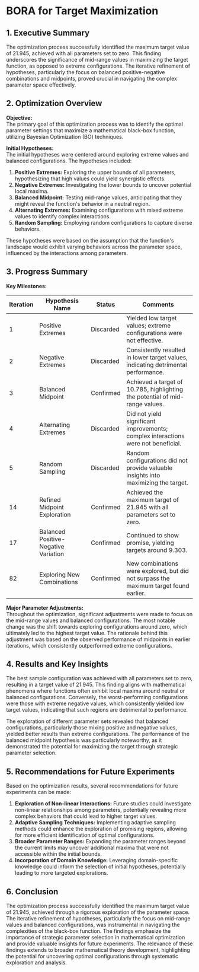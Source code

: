 # BORA for Target Maximization 

## 1. Executive Summary

The optimization process successfully identified the maximum target value of 21.945, achieved with all parameters set to zero. This finding underscores the significance of mid-range values in maximizing the target function, as opposed to extreme configurations. The iterative refinement of hypotheses, particularly the focus on balanced positive-negative combinations and midpoints, proved crucial in navigating the complex parameter space effectively.

## 2. Optimization Overview

**Objective:**  
The primary goal of this optimization process was to identify the optimal parameter settings that maximize a mathematical black-box function, utilizing Bayesian Optimization (BO) techniques.

**Initial Hypotheses:**  
The initial hypotheses were centered around exploring extreme values and balanced configurations. The hypotheses included:

1. **Positive Extremes:** Exploring the upper bounds of all parameters, hypothesizing that high values could yield synergistic effects.
2. **Negative Extremes:** Investigating the lower bounds to uncover potential local maxima.
3. **Balanced Midpoint:** Testing mid-range values, anticipating that they might reveal the function's behavior in a neutral region.
4. **Alternating Extremes:** Examining configurations with mixed extreme values to identify complex interactions.
5. **Random Sampling:** Employing random configurations to capture diverse behaviors.

These hypotheses were based on the assumption that the function's landscape would exhibit varying behaviors across the parameter space, influenced by the interactions among parameters.

## 3. Progress Summary

**Key Milestones:**

| Iteration | Hypothesis Name                     | Status         | Comments                                                                                     |
|-----------|-------------------------------------|----------------|----------------------------------------------------------------------------------------------|
| 1         | Positive Extremes                   | Discarded      | Yielded low target values; extreme configurations were not effective.                       |
| 2         | Negative Extremes                   | Discarded      | Consistently resulted in lower target values, indicating detrimental performance.            |
| 3         | Balanced Midpoint                   | Confirmed      | Achieved a target of 10.785, highlighting the potential of mid-range values.                |
| 4         | Alternating Extremes                | Discarded      | Did not yield significant improvements; complex interactions were not beneficial.            |
| 5         | Random Sampling                     | Discarded      | Random configurations did not provide valuable insights into maximizing the target.          |
| 14        | Refined Midpoint Exploration        | Confirmed      | Achieved the maximum target of 21.945 with all parameters set to zero.                      |
| 17        | Balanced Positive-Negative Variation | Confirmed      | Continued to show promise, yielding targets around 9.303.                                   |
| 82        | Exploring New Combinations          | Confirmed      | New combinations were explored, but did not surpass the maximum target found earlier.       |

**Major Parameter Adjustments:**  
Throughout the optimization, significant adjustments were made to focus on the mid-range values and balanced configurations. The most notable change was the shift towards exploring configurations around zero, which ultimately led to the highest target value. The rationale behind this adjustment was based on the observed performance of midpoints in earlier iterations, which consistently outperformed extreme configurations.

## 4. Results and Key Insights

The best sample configuration was achieved with all parameters set to zero, resulting in a target value of 21.945. This finding aligns with mathematical phenomena where functions often exhibit local maxima around neutral or balanced configurations. Conversely, the worst-performing configurations were those with extreme negative values, which consistently yielded low target values, indicating that such regions are detrimental to performance.

The exploration of different parameter sets revealed that balanced configurations, particularly those mixing positive and negative values, yielded better results than extreme configurations. The performance of the balanced midpoint hypothesis was particularly noteworthy, as it demonstrated the potential for maximizing the target through strategic parameter selection.

## 5. Recommendations for Future Experiments

Based on the optimization results, several recommendations for future experiments can be made:

1. **Exploration of Non-linear Interactions:** Future studies could investigate non-linear relationships among parameters, potentially revealing more complex behaviors that could lead to higher target values.
2. **Adaptive Sampling Techniques:** Implementing adaptive sampling methods could enhance the exploration of promising regions, allowing for more efficient identification of optimal configurations.
3. **Broader Parameter Ranges:** Expanding the parameter ranges beyond the current limits may uncover additional maxima that were not accessible within the initial bounds.
4. **Incorporation of Domain Knowledge:** Leveraging domain-specific knowledge could inform the selection of initial hypotheses, potentially leading to more targeted explorations.

## 6. Conclusion

The optimization process successfully identified the maximum target value of 21.945, achieved through a rigorous exploration of the parameter space. The iterative refinement of hypotheses, particularly the focus on mid-range values and balanced configurations, was instrumental in navigating the complexities of the black-box function. The findings emphasize the importance of strategic parameter selection in mathematical optimization and provide valuable insights for future experiments. The relevance of these findings extends to broader mathematical theory development, highlighting the potential for uncovering optimal configurations through systematic exploration and analysis.
